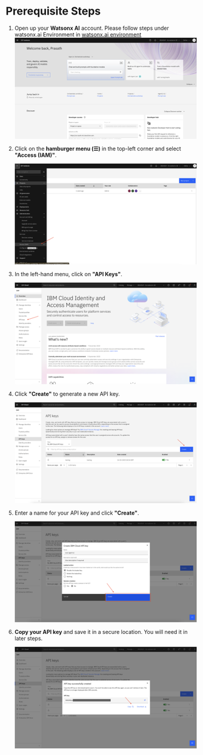 # Prerequisite Steps

1. Open up your **Watsonx AI** account. Please follow steps under watsonx.ai Environment in [watsonx.ai environment](/environment-setup/access-env.md#watsonxai-environment) 
   ![Watsonx Homepage](/environment-setup/assets/home-page.png)  

2. Click on the **hamburger menu (☰)** in the top-left corner and select **"Access (IAM)"**.  

   ![Access IAM](/environment-setup/assets/iam-access.png)  

3. In the left-hand menu, click on **"API Keys"**.  

   ![API Keys Menu](/environment-setup/assets/click-api-key.png)  

4. Click **"Create"** to generate a new API key.  

   ![API Key Page](/environment-setup/assets/create-api-key.png)  

5. Enter a name for your API key and click **"Create"**.  

   ![Create Api key](/environment-setup/assets/api-key-details.png)  

6. **Copy your API key** and save it in a secure location. You will need it in later steps.  

    ![Api Key Show](/environment-setup/assets/copy-api-key.png)  


